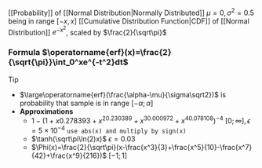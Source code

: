 [[Probability]] of [[Normal Distribution|Normally Distributed]] $\mu=0,\sigma^2=0.5$ being in range $[-x,x]$
[[Cumulative Distribution Function|CDF]] of [[Normal Distribution]] $e^{-x^2}$, scaled by $\frac{2}{\sqrt\pi}$
### Formula $\operatorname{erf}(x)=\frac{2}{\sqrt{\pi}}\int_0^xe^{-t^2}dt$
> [!tip] 
> - $\large\operatorname{erf}(\frac{\alpha-\mu}{\sigma\sqrt2})$ is probability that sample is in range $[-\alpha;\alpha]$
> - **Approximations**
> 	  - $1-(1+x0.278393+x^20.230389+x^30.000972+x^40.078108)^{-4}$ $[0;\infty],\epsilon=5\times10^{-4}$ `use abs(x) and multiply by sign(x)`
> 	- $\tanh(\sqrt\pi\ln(2)x)$ $\epsilon=0.03$
> 	- $\Phi(x)=\frac{2}{\sqrt\pi}(x-\frac{x^3}{3}+\frac{x^5}{10}-\frac{x^7}{42}+\frac{x^9}{216})$ $[-1;1]$
